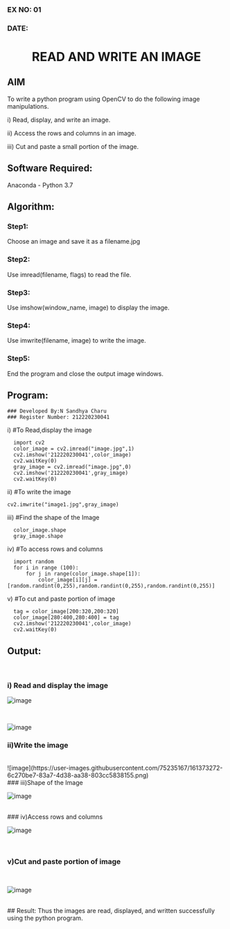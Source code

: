 ### EX NO: 01
### DATE:
# <p align="center">READ AND WRITE AN IMAGE</p>
## AIM
To write a python program using OpenCV to do the following image manipulations.

i) Read, display, and write an image.

ii) Access the rows and columns in an image.

iii) Cut and paste a small portion of the image.

## Software Required:
Anaconda - Python 3.7
## Algorithm:
### Step1:
Choose an image and save it as a filename.jpg
### Step2:
Use imread(filename, flags) to read the file.
### Step3:
Use imshow(window_name, image) to display the image.
### Step4:
Use imwrite(filename, image) to write the image.
### Step5:
End the program and close the output image windows.
## Program:
```
### Developed By:N Sandhya Charu
### Register Number: 212220230041
```
i) #To Read,display the image
```python3
  import cv2
  color_image = cv2.imread("image.jpg",1)
  cv2.imshow('212220230041',color_image)
  cv2.waitKey(0)
  gray_image = cv2.imread("image.jpg",0)
  cv2.imshow('212220230041',gray_image)
  cv2.waitKey(0)
```
ii) #To write the image
```python3
cv2.imwrite("image1.jpg",gray_image)

```
iii) #Find the shape of the Image
```python3
  color_image.shape
  gray_image.shape
```
iv) #To access rows and columns
```python3
  import random
  for i in range (100):
      for j in range(color_image.shape[1]):
          color_image[i][j] = [random.randint(0,255),random.randint(0,255),random.randint(0,255)]

```
v) #To cut and paste portion of image
```python3
  tag = color_image[200:320,200:320]
  color_image[280:400,280:400] = tag
  cv2.imshow('212220230041',color_image)
  cv2.waitKey(0)

```

## Output:
<br>

### i) Read and display the image
![image](https://user-images.githubusercontent.com/75235167/161373171-20a693d9-84af-43c6-ac2d-65f28106f051.png)

<br>

![image](https://user-images.githubusercontent.com/75235167/161373280-83324666-c349-41e0-b5a8-205dfbf615e9.png)
<br>

### ii)Write the image
<br>
![image](https://user-images.githubusercontent.com/75235167/161373272-6c270be7-83a7-4d38-aa38-803cc5838155.png)
<br>
### iii)Shape of the Image
<br>

![image](https://user-images.githubusercontent.com/75235167/161373294-a61dbcfa-e220-446f-b03c-9af4a59aeb25.png)

<br>
### iv)Access rows and columns

<br>

![image](https://user-images.githubusercontent.com/75235167/161373404-b65f8e1b-e863-40bc-a676-5194cd9788aa.png)

<br>

### v)Cut and paste portion of image

<br>

![image](https://user-images.githubusercontent.com/75235167/161373540-f2a22c99-216f-463b-a703-10584d245286.png)

<br>
## Result:
Thus the images are read, displayed, and written successfully using the python program.

